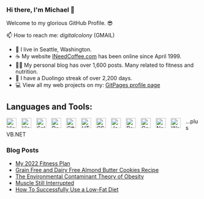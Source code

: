 ### Hi there, I'm Michael 👋

Welcome to my glorious GitHub Profile. 😎

📫 How to reach me: _digitalcolony_ (GMAIL)

- 🌳 I live in Seattle, Washington.
- ☕ My website [INeedCoffee.com](https://ineedcoffee.com) has been online since April 1999.
- 💪🏼 My personal blog has over 1,600 posts. Many related to fitness and nutrition.
- 🍎 I have a Duolingo streak of over 2,200 days.
- 💻 View all my web projects on my: [GitPages profile page](https://digitalcolony.github.io/)

## Languages and Tools:

[<img align="left" alt="Visual Studio Code" title="VS Code" width="26px" src="https://cdn.jsdelivr.net/gh/devicons/devicon/icons/vscode/vscode-original.svg" style="padding-right:10px;" />](#)

[<img align="left" alt="Visual Studio" title="Visual Studio" width="26px" src="https://cdn.jsdelivr.net/gh/devicons/devicon/icons/visualstudio/visualstudio-plain.svg" style="padding-right:10px;" />](#)

[<img align="left" alt="Sql Server" title="SQL Server" width="26px" src="https://cdn.jsdelivr.net/gh/devicons/devicon/icons/microsoftsqlserver/microsoftsqlserver-plain.svg" style="padding-right:10px;" />](#)

[<img align="left" alt="Dot NET" title="DOT NET" width="26px" src="https://cdn.jsdelivr.net/gh/devicons/devicon/icons/dot-net/dot-net-original.svg" style="padding-right:10px;" />](#)

[<img align="left" alt="C#" title="C#" width="26px" src="https://cdn.jsdelivr.net/gh/devicons/devicon/icons/csharp/csharp-original.svg" style="padding-right:10px;" />](#)

[<img align="left" alt="HTML5" title="HTML" width="26px" src="https://cdn.jsdelivr.net/gh/devicons/devicon/icons/html5/html5-original.svg" style="padding-right:10px;" />](#)

[<img align="left" alt="CSS3" title="CSS" width="26px" src="https://cdn.jsdelivr.net/gh/devicons/devicon/icons/css3/css3-original.svg" style="padding-right:10px;" />](#)

[<img align="left" alt="JavaScript" title="Javascript" width="26px" src="https://cdn.jsdelivr.net/gh/devicons/devicon/icons/javascript/javascript-original.svg" style="padding-right:10px;" />](#)

[<img align="left" alt="React" title="React" width="26px" src="https://cdn.jsdelivr.net/gh/devicons/devicon/icons/react/react-original.svg" style="padding-right:10px;" />](#)

[<img align="left" alt="Gatsby" title="Gatsby" width="26px" src="https://cdn.jsdelivr.net/gh/devicons/devicon/icons/gatsby/gatsby-original.svg" style="padding-right:10px;" />](#)

[<img align="left" alt="Node.js" title="Node" width="26px" src="https://cdn.jsdelivr.net/gh/devicons/devicon/icons/nodejs/nodejs-original.svg" style="padding-right:10px;" />](#)

[<img align="left" alt="WordPress" title="WordPress" width="26px" src="https://cdn.jsdelivr.net/gh/devicons/devicon/icons/wordpress/wordpress-original.svg" style="padding-right:10px;" />](#)

...plus VB.NET

### Blog Posts

<!-- BLOG-POST-LIST:START -->
- [My 2022 Fitness Plan](https://criticalmas.org/2022/03/my-2022-fitness-plan/)
- [Grain Free and Dairy Free Almond Butter Cookies Recipe](https://criticalmas.org/2022/03/grain-free-and-dairy-free-almond-butter-cookies-recipe/)
- [The Environmental Contaminant Theory of Obesity](https://criticalmas.org/2022/03/the-environmental-contaminant-theory-of-obesity/)
- [Muscle Still Interrupted](https://criticalmas.org/2022/02/muscle-still-interrupted/)
- [How To Successfully Use a Low-Fat Diet](https://criticalmas.org/2022/02/how-to-successfully-use-a-low-fat-diet/)
<!-- BLOG-POST-LIST:END -->
